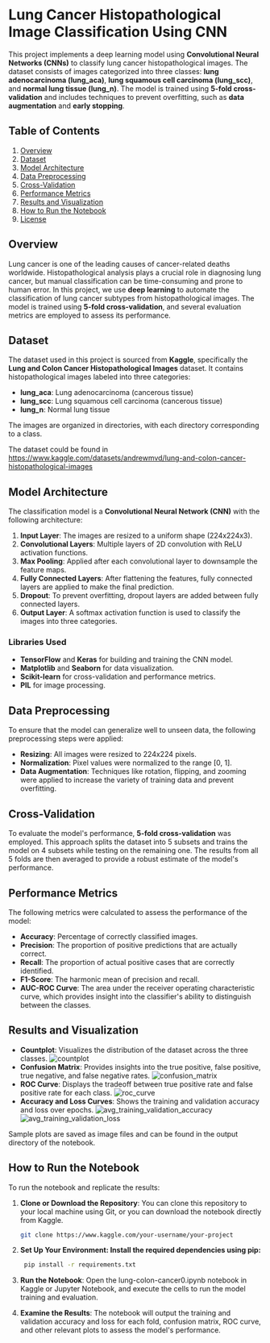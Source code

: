 # Lung Cancer Histopathological Image Classification Using CNN

This project implements a deep learning model using **Convolutional Neural Networks (CNNs)** to classify lung cancer histopathological images. The dataset consists of images categorized into three classes: **lung adenocarcinoma (lung_aca)**, **lung squamous cell carcinoma (lung_scc)**, and **normal lung tissue (lung_n)**. The model is trained using **5-fold cross-validation** and includes techniques to prevent overfitting, such as **data augmentation** and **early stopping**.

## Table of Contents

1. [Overview](#Overview)
2. [Dataset](#Dataset)
3. [Model Architecture](#Model-Architecture)
4. [Data Preprocessing](#Data-Preprocessing)
5. [Cross-Validation](#Cross-Validation)
6. [Performance Metrics](#Performance-Metrics)
7. [Results and Visualization](#Results-and-Visualization)
8. [How to Run the Notebook](#How-to-Run-the-Notebook)
9. [License](#License)

## Overview

Lung cancer is one of the leading causes of cancer-related deaths worldwide. Histopathological analysis plays a crucial role in diagnosing lung cancer, but manual classification can be time-consuming and prone to human error. In this project, we use **deep learning** to automate the classification of lung cancer subtypes from histopathological images. The model is trained using **5-fold cross-validation**, and several evaluation metrics are employed to assess its performance.

## Dataset

The dataset used in this project is sourced from **Kaggle**, specifically the **Lung and Colon Cancer Histopathological Images** dataset. It contains histopathological images labeled into three categories:

- **lung_aca**: Lung adenocarcinoma (cancerous tissue)
- **lung_scc**: Lung squamous cell carcinoma (cancerous tissue)
- **lung_n**: Normal lung tissue

The images are organized in directories, with each directory corresponding to a class. 

The dataset could be found in https://www.kaggle.com/datasets/andrewmvd/lung-and-colon-cancer-histopathological-images
## Model Architecture

The classification model is a **Convolutional Neural Network (CNN)** with the following architecture:

1. **Input Layer**: The images are resized to a uniform shape (224x224x3).
2. **Convolutional Layers**: Multiple layers of 2D convolution with ReLU activation functions.
3. **Max Pooling**: Applied after each convolutional layer to downsample the feature maps.
4. **Fully Connected Layers**: After flattening the features, fully connected layers are applied to make the final prediction.
5. **Dropout**: To prevent overfitting, dropout layers are added between fully connected layers.
6. **Output Layer**: A softmax activation function is used to classify the images into three categories.

### Libraries Used

- **TensorFlow** and **Keras** for building and training the CNN model.
- **Matplotlib** and **Seaborn** for data visualization.
- **Scikit-learn** for cross-validation and performance metrics.
- **PIL** for image processing.

## Data Preprocessing

To ensure that the model can generalize well to unseen data, the following preprocessing steps were applied:

- **Resizing**: All images were resized to 224x224 pixels.
- **Normalization**: Pixel values were normalized to the range [0, 1].
- **Data Augmentation**: Techniques like rotation, flipping, and zooming were applied to increase the variety of training data and prevent overfitting.

## Cross-Validation

To evaluate the model's performance, **5-fold cross-validation** was employed. This approach splits the dataset into 5 subsets and trains the model on 4 subsets while testing on the remaining one. The results from all 5 folds are then averaged to provide a robust estimate of the model's performance.

## Performance Metrics

The following metrics were calculated to assess the performance of the model:

- **Accuracy**: Percentage of correctly classified images.
- **Precision**: The proportion of positive predictions that are actually correct.
- **Recall**: The proportion of actual positive cases that are correctly identified.
- **F1-Score**: The harmonic mean of precision and recall.
- **AUC-ROC Curve**: The area under the receiver operating characteristic curve, which provides insight into the classifier's ability to distinguish between the classes.

## Results and Visualization

- **Countplot**: Visualizes the distribution of the dataset across the three classes.   ![countplot](https://github.com/user-attachments/assets/c6e67138-ea16-4db7-b1b3-47a4746078d2)
- **Confusion Matrix**: Provides insights into the true positive, false positive, true negative, and false negative rates. ![confusion_matrix](https://github.com/user-attachments/assets/b314482e-f5d2-4d15-91be-2add709c3132)
- **ROC Curve**: Displays the tradeoff between true positive rate and false positive rate for each class. ![roc_curve](https://github.com/user-attachments/assets/e42a820c-64e1-466c-9d41-cc00d0001667)
- **Accuracy and Loss Curves**: Shows the training and validation accuracy and loss over epochs. ![avg_training_validation_accuracy](https://github.com/user-attachments/assets/64ba5578-a553-455f-9ad3-0973408636e2)  ![avg_training_validation_loss](https://github.com/user-attachments/assets/1fecac11-93d8-4719-abef-a49742f65a3f)

Sample plots are saved as image files and can be found in the output directory of the notebook.




## How to Run the Notebook

To run the notebook and replicate the results:

1. **Clone or Download the Repository**:
   You can clone this repository to your local machine using Git, or you can download the notebook directly from Kaggle.

   ```bash
   git clone https://www.kaggle.com/your-username/your-project
   
2. **Set Up Your Environment: Install the required dependencies using pip:**
      ```bash
       pip install -r requirements.txt
  
3. **Run the Notebook**: Open the lung-colon-cancer0.ipynb notebook in Kaggle or Jupyter Notebook, and execute the cells to run the model training and evaluation.

4. **Examine the Results**: The notebook will output the training and validation accuracy and loss for each fold, confusion matrix, ROC curve, and other relevant plots to assess the model's performance.

